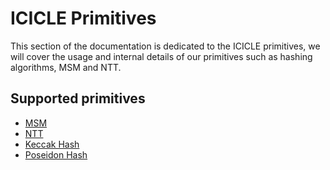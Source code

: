 # ICICLE Primitives

This section of the documentation is dedicated to the ICICLE primitives, we will cover the usage and internal details of our primitives such as hashing algorithms, MSM and NTT.


## Supported primitives


- [MSM](./msm.md)
- [NTT](./ntt.md)
- [Keccak Hash](./keccak.md)
- [Poseidon Hash](./poseidon.md)
